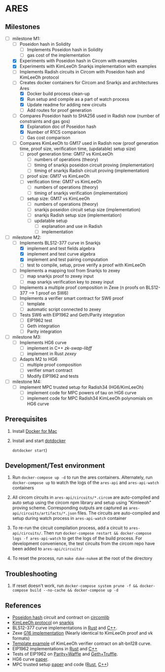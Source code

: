 # ARES

## Milestones
- [ ] milestone M1:
    - [ ] Poseidon hash in Solidity
        - [ ] Implements Poseidon hash in Solidity
        - [ ] gas cost of the implementation
    - [x] Experiments with Poseidon hash in Circom with examples
    - [x] Experiments with KimLeeOh Snarkjs implementation with examples
    - [ ] Implements Radish circuits in Circom with Poseidon hash and KimLeeOh protocol
    - [ ] Creates docker containers for Circom and Snarkjs and architectures Ares
        - [x] Docker build process clean-up
        - [x] Run setup and compile as a part of watch process
        - [x] Update readme for adding new circuits
        - [ ] Add routes for proof generation
    - [ ] Compares Poseidon hash to SHA256 used in Radish now (number of constraints and gas gos)
        - [x] Explanation doc of Poseidon hash
        - [x] Number of R1CS comparison
        - [ ] Gas cost comparison
    - [ ] Compares KimLeeOh to GM17 used in Radish now (proof generation time, proof size, verification time, (updatable) setup size)
        - [ ] proof generation time: GM17 vs KimLeeOh
            - [ ] numbers of operations (theory)
            - [ ] timing of snarkjs poseidon circuit proving (implementation)
            - [ ] timing of snarkjs Radish circuit proving (implementation)
        - [ ] proof size: GM17 vs KimLeeOh
        - [ ] verification time: GM17 vs KimLeeOh
            - [ ] numbers of operations (theory)
            - [ ] timing of snarkjs verification (implementation)
        - [ ] setup size: GM17 vs KimLeeOh
            - [ ] numbers of operations (theory)
            - [ ] snarkjs poseidon circuit setup size (implementation)
            - [ ] snarkjs Radish setup size (implementation)
            - [ ] updatable setup
                - [ ] explanation and use in Radish
                - [ ] implementation

- [ ] milestone M2:
    - [ ] Implements BLS12-377 curve in Snarkjs
        - [x] implement and test fields algebra
        - [x] implement and test curve algebra
        - [x] implement and test pairing computation
        - [ ] test to compile, setup, prove verify a proof with KimLeeOh
    - [ ] Implements a mapping tool from Snarkjs to zexey
        - [ ] map snarkjs proof to zexey input
        - [ ] map snarkjs verification key to zexey input
    - [ ] Implements a multiple proof composition in Zexe (n proofs on BLS12-377 --> 1 proof on SW6)
    - [ ] Implements a verifier smart contract for SW6 proof
        - [ ] template
        - [ ] automatic script connected to zexey
    - [ ] Tests SW6 with EIP1962 and Geth/Parity integration
        - [ ] EIP1962 test
        - [ ] Geth integration
        - [ ] Parity integration

- [ ] milestone M3:
    - [ ] Implements HG6 curve
        - [ ] implement in C++ *zk-swap-libff*
        - [ ] implement in Rust *zexey*
    - [ ] Adapts M2 to HG6
        - [ ] multiple proof composition
        - [ ] verifier smart contract
        - [ ] Modify EIP1962 and tests

- [ ] milestone M4:
    - [ ] implement MPC trusted setup for Radish34 (HG6/KimLeeOh)
      - [ ] implement code for MPC powers of tau on HG6 curve
      - [ ] implement code for MPC Radish34 KimLeeOh polynomials on HG6 curve
## Prerequisites

1.  Install [Docker for Mac](https://www.docker.com/docker-mac)

1.  Install and start [dotdocker](https://github.com/aj-may/dotdocker)

    `dotdocker start`)

## Development/Test environment

1. Run `docker-compose up -d` to run the ares containers. Alternately, run `docker-compose up` to watch the logs of the `ares-api` and `ares-api-watch` containers

1. All circom circuits in `ares-api/circuits/*.circom` are auto-compiled and auto setup using the circom npm library and setup using "Kimleeoh" proving scheme. Corresponding outputs are captured as `ares-api/circuits/artifacts/*.json` files. The circuits are auto-compiled and setup during watch process in `ares-api-watch` container

1. To re-run the circuit compilation process, add a circuit to `ares-api/circuits/`. Then run `docker-compose restart && docker-compose logs -f ares-api-watch` to get the logs of the build process. For development convenience, the test circuits from the circom repo have been added to `ares-api/circuits/`

1. To reset the process, run `make duke-nukem` at the root of the directory

## Troubleshooting

1. If reset doesn't work, run `docker-compose system prune -f && docker-compose build --no-cache && docker-compose up -d`

## References
- [Poseidon hash](https://eprint.iacr.org/2019/458.pdf) circuit and contract on [circomlib](https://github.com/iden3/circomlib)
- [KimLeeOh protocol](https://eprint.iacr.org/2019/586.pdf) on [snarkjs](https://github.com/iden3/snarkjs/tree/master/src)
- BLS12-377 curve implementations in [Rust](https://github.com/scipr-lab/zexe/tree/master/algebra/src) and [C++](https://github.com/EYBlockchain/zk-swap-libff/tree/ey/libff/algebra/curves/bls12_377).
- Zexe [G16 implementation](https://github.com/scipr-lab/zexe/tree/master/groth16/src) (Nearly identical to KimLeeOh proof and vk formats)
- [Template example](https://github.com/iden3/snarkjs/blob/master/templates/verifier_kimleeoh.sol) of KimLeeOh verifier contract on alt-bn128 curve.
- EIP1962 implementations in [Rust](https://github.com/matter-labs/eip1962) and [C++](https://github.com/matter-labs/eip1962_cpp)
- Tests of EIP1962 on [Parity+Waffle](https://github.com/matter-labs/eip1962_lib/tree/v0.9) and [Geth+Truffle](https://github.com/matter-labs/eip1962_lib/tree/v0.9).
- HG6 curve [paper]().
- MPC trusted setup [paper](https://eprint.iacr.org/2017/1050.pdf) and code ([Rust](https://github.com/kobigurk/phase2-bn254/), [C++](https://github.com/AztecProtocol/Setup))
